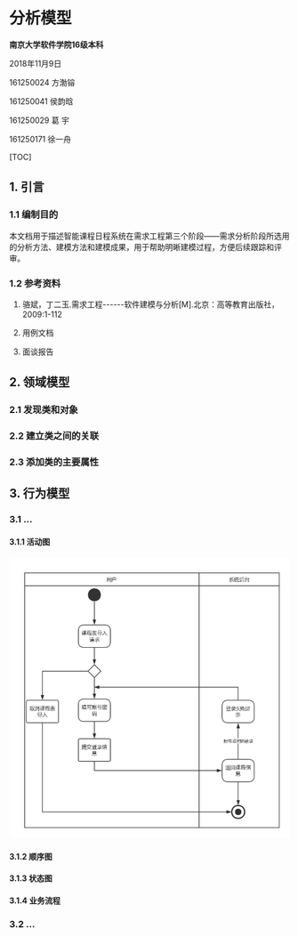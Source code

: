 # 分析模型



**南京大学软件学院16级本科**

2018年11月9日



161250024 方渤镕

161250041 侯韵晗

161250029 葛    宇

161250171 徐一舟

[TOC]

## 1. 引言

### 1.1 编制目的

​	本文档用于描述智能课程日程系统在需求工程第三个阶段——需求分析阶段所选用的分析方法、建模方法和建模成果，用于帮助明晰建模过程，方便后续跟踪和评审。

### 1.2 参考资料

1. 骆斌，丁二玉.需求工程------软件建模与分析[M].北京：高等教育出版社，2009:1-112

2. 用例文档

3. 面谈报告

## 2. 领域模型

### 2.1 发现类和对象

### 2.2 建立类之间的关联

### 2.3 添加类的主要属性

## 3. 行为模型

### 3.1 ...

#### 3.1.1 活动图
![课程表导入活动图](./课程表导入活动图.png)

#### 3.1.2 顺序图

#### 3.1.3 状态图

#### 3.1.4 业务流程

### 3.2 ...